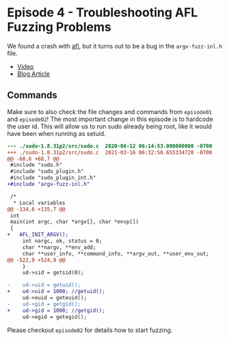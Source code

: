 # Episode 4 - Troubleshooting AFL Fuzzing Problems

We found a crash with [afl](https://github.com/google/AFL), but it turns out to be a bug in the `argv-fuzz-inl.h` file.

- [Video](https://www.youtube.com/watch?v=Do1Ri8TCF0Q)
- [Blog Article](https://liveoverflow.com/finding-buffer-overflow-with-fuzzing/)

## Commands

Make sure to also check the file changes and commands from `episode01` and `episode02`!
The most important change in this episode is to hardcode the user id. This will allow us to run sudo already being root, like it would have been when running as setuid.

```diff
--- ./sudo-1.8.31p2/src/sudo.c	2020-06-12 06:14:53.000000000 -0700
+++ ./sudo-1.8.31p2/src/sudo.c	2021-03-16 06:32:56.655334720 -0700
@@ -68,6 +68,7 @@
 #include "sudo.h"
 #include "sudo_plugin.h"
 #include "sudo_plugin_int.h"
+#include "argv-fuzz-inl.h"

 /*
  * Local variables
@@ -134,6 +135,7 @@
 int
 main(int argc, char *argv[], char *envp[])
 {
+	AFL_INIT_ARGV();
     int nargc, ok, status = 0;
     char **nargv, **env_add;
     char **user_info, **command_info, **argv_out, **user_env_out;
@@ -522,9 +524,9 @@
     }
     ud->sid = getsid(0);

-    ud->uid = getuid();
+    ud->uid = 1000; //getuid();
     ud->euid = geteuid();
-    ud->gid = getgid();
+    ud->gid = 1000; //getgid();
     ud->egid = getegid();
```

Please checkout `episode02` for details how to start fuzzing.
